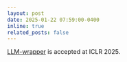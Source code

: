 ```yaml
---
layout: post
date: 2025-01-22 07:59:00-0400
inline: true
related_posts: false
---
```


[LLM-wrapper](/publications#cardiel2025llm-wrapper) is accepted at ICLR 2025.
